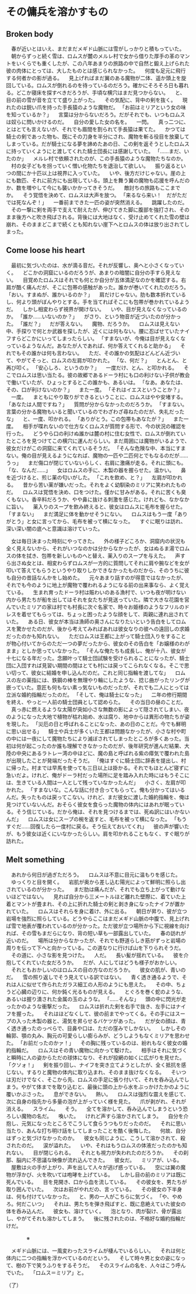 # その傭兵を溶かすもの


## Broken body

　春が近いとはいえ、まだまだメギド山脈には雪がしっかりと積もっていた。
　朝からずっと続く雪は、ロムスが麓のメルレ村で女から借りた厚手の革のマントをいくらでも重くしたが、この八年あまりの旅路の中で自然と鍛え上げられた彼の肉体にとっては、大したものとは感じられなかった。
　何度も足元に飛行する何者かの影が過る。
　見上げればまだ翼のある魔物が二体、遥か頭上を旋回している。ロムスが倒れるのを待っているのだろう。確かにそろそろ日も暮れる。どこか寝床を探すべきだろうが、手頃な横穴はまだ見つからない。
　と、目の前の雪が音を立てて盛り上がった。
　その気配に、背中の剣を抜く。
　現れたのは鋭い爪を持った手長猿のような魔物だ。
「お前はミリアという女の味を知っているか？」
　言葉は分からないだろう。だがそれでも、いつもロムスは奴らに問いかけるのだ。
　自分の愛した女の名を。
　一閃。
　真っ二つに、とはとても言えないが、それでも眉間を割られて手長猿は果てた。
　かつては騎士の剣であった物も、既にその刀身を半分にされ、魔物を斬る役目を放棄してしまっている。だが騎士になる夢を諦めたあの日、この剣を返そうとしたロムスに持っていくようにと渡してくれた騎士団長には感謝していた。
「……まだ、いたのか」
　メルレ村で依頼されたのが、この手長猿のような魔物たちなのか。
　村の女子どもを拐っていく憎い化物たちを退治して欲しい。
　振り返るといつの間にか十匹以上は視界に入っていた。
　いや、後方だけじゃない。崖の上にも数匹、それに前方にも出現している。頭上を舞う翼の魔物も応援を呼んだのか、数を増やして今にも襲いかかってきそうだ。
　敵討ちの旅路もここまでか。
　そう覚悟を決めて、ロムスは大声を放つ。
「来るなら来い！　だがただでは死なんぞ！」
　一番前まできた一匹の姿が突然消える。
　跳躍したのだ。
　その一撃に剣を両手で支えて耐えたが、伸びてきた脚に腹部を強打され、そのまま後方へと吹き飛ばされる。背後には大地はなく、受け止めてくれた雪の壁は崩れ、そのままどこまで続くとも知れない崖下へとロムスの体は放り出されてしまった。


## Come loose his heart


　最初に気づいたのは、水が滴る音だ。それが反響し、奥へと小さくなっていく。
　どこかの洞窟にいるのだろうが、あまりの暗闇に自分の手すら見えない。
　目覚めたロムスはそれでも何とか自分が五体満足なのかを確認する。右肩が酷く痛んだが、そこに包帯の感触があった。誰かが巻いてくれたのだろう。
「おい。すまぬが、誰かいるのか？」
　肩だけじゃない。肋も数本折れているし、何より頭がぼんやりとする。手を当てればそこにも包帯が巻かれているようだ。
　しかし相変わらず視界が開けない。
　いや、目が見えなくなっているのか。
「誰か……いないのか？」
　がさり、という物音が近づいたのが分かった。
「誰だ？」
　だが答えない。
　魔物、だろうか。
　ロムスは見えない中、手探りで何とか武器を探したが、近くには何もない。腰に忍ばせていたナイフすらどこかにいってしまったらしい。
「すまないが、今俺は目が見えなくなっているようなんだ。あなたが人であれば、何か答えてくれると助かる」
　それでもその誰かは何も言わない。
　ただ、その誰かの気配はどんどん近づいて、やがてそっと、ロムスの左肩が叩かれた。
「な、何だ？」
　とんとん、と再び叩く。
「安心しろ、というのか？」
　一度だけ、とん、と叩かれる。
　そこでロムスは思い当たる。彼の故郷であるドーラ村にも口の利けない子供が教会で働いていたが、ひょっとするとこの誰かも、あるいは。
「なあ。あなたは、その、口が利けないのか？」
　また一度。
「それはイエスということか？」
　一度。
　まともにやり取りができるということに、ロムスはやや安堵する。
「あなたは人間ですね？」
　質問が分からなかったのだろうか。
「すまない。言葉の分かる魔物もいると聞いているのでわざわざ尋ねたのだが、失礼だったな」
　と、一度、叩かれる。
「ありがとう。この包帯もあなたが？」
　また一度。
　相手が喋れないので仕方なくロムスが質問する形で、今の状況の確認を行った。
　どうやら口の利けぬ誰かは麓の村に住む女性で、ロムスが倒れていたところを見つけてこの横穴に運んだらしい。まだ周囲には魔物がいるようで、彼女だけがこの洞窟に来てくれているそうだ。
「そんな危険な中、本当にすまない。俺の目が見えるようになれば、魔物の一匹や二匹何とでもなるのだが……うっ」
　まだ傷口が閉じていないらしく、右肩に激痛が走る。それに頭にも。
「な、なんだ……」
　女はロムスの手に、木製の器を握らせた。温かい。
　鼻を近づけると、煎じ薬の匂いがした。
「これを飲め、と？」
　左肩が叩かれる。
　昔から苦い薬が嫌いだった。それをよく幼馴染のミリアに笑われたものだ。
　ロムスは覚悟を決め、口をつけた。僅かに甘みがある。それに苦くも臭くもない。香辛料だろうか、やや鼻に抜ける刺激を感じた。けれども、なかなかに旨い。
　薬入りのスープを飲み終えると、彼女はロムスに毛布を握らせた。
「すまない」
　まだ満足に体を動かせそうにない。
　ロムスはもう一度「ありがとう」と女に言ってから、毛布を被って横になった。
　すぐに眠りは訪れ、深い深い闇の底へと意識は溶けていった。


　女は毎日決まった時刻にやってきた。
　外の様子どころか、洞窟内の状況も全く見えないから、それがいつなのかは分からなかったが、女はぬるま湯でロムスの体を拭き、包帯を新しいものへと替え、薬入りのスープを与えた。
　声すら出さぬ女とは、相変わらずロムスが一方的に質問してそれに肩や腕などを女が叩いて答えてもらうというやり取りしかできなかったものだから、そのうちに彼も自分の昔話なんかをし始めた。
　元々あまり話すのが得意ではなかったが、それでも今のように地上が魔物で覆われるようになる前の出来事なら、よく覚えている。
　生まれ育ったドーラ村は賑わいのある漁村で、いつも夜が明けない内から男たちが船を出してはそれを女たちが見送っていた。隣で大きな花園を営んでいたミリアの家は村でも村長に次ぐ名家で、時々お姫様のようなフリルのドレスを着せてもらっては、ちょっと困ったような顔をして、両親に連れ出されていた。
　ある日、彼女が本当は漁師の奥さんになりたいという告白をしてロムスを驚かせたのだが、後から考えてみればあれは彼女なりの彼への遠回しの求婚だったのかも知れない。
　ただロムスは王都に上がって騎士団入りをすることが物心付いてからのただ一つの夢だったから、彼女のその告白を「お嬢様のわがまま」としか思っていなかった。
「そんな俺たちも成長し、俺が十八、彼女が十七になる年だった。念願叶って騎士団試験を受けられることになったが、騎士団に入団すれば見習い期間の間はとても村には戻ってこられなくなる。そこで思い切って、彼女に結婚を申し込んだのだ。これと同じ指輪を渡してな」
　ロムスの左の薬指には、鉄鋼の棒を無理やり輪にしたような、捻じ曲がったリングが嵌っていた。意匠も何もない素っ気ないものだったが、それでも二人にとっては立派な婚約指輪だったのだ。
「そして、俺は騎士になった」
　二年の修行期間を終え、やっと一人前の騎士団員として認めらた。
　その当日の昼のことだ。
　真っ赤に燃えるような太陽が突如小さな無数の影によって隠されてしまい、夜のようになった大地で植物が枯れ始め、水は腐り、地中からは異形の物たちが姿を現した。
「災厄の日と呼ばれることになった、あの日のことだ。今でも鮮明に思い出せる」
　騎士や兵士が多くいた王都は問題なかったが、小さな村や町の中には一夜にして魔物たちにより滅ぼされてしまったところが多くあった。当初は何が起こったのか誰も理解できなかったのだが、後年研究が進んだ結果、大陸の中央にあるラトレー湾の中ほどに、魔の島と呼ばれる紫の瘴気で覆われた島が出現したことが発端だったそうだ。
「俺はすぐに騎士団に辞表を提出し、村に帰った。村までは早馬を使っても三日以上は掛かる。それでもほとんど寝ずに急いだよ。けれど、俺がドーラ村だった場所に足を踏み入れた時にはもうそこには、生きている人間は一人として残っていなかったんだ」
　小さく、左肩が叩かれた。
「すまないな。こんな話に付き合ってもらって。俺も分かってはいるんだ。失ったものは戻ってこない。けれど、まだ彼女に渡した婚約指輪を、俺は見つけていないんだ。おそらく彼女を食らった魔物の体内にはあれが眠っている。そう信じている。だから俺は、それを見つけるまでは、死ぬ訳にはいかないんだ」
　ロムスは女にスープの椀を返すと、毛布を被って横になった。
「もうすぐだ……回復したら一度村に戻る。そう伝えておいてくれ」
　彼の声が響いたが、もう彼女は近くにいなかったらしい。肩を叩かれることもなく、すぐ眠りが訪れた。


## Melt something


　あれから何日が過ぎただろう。
　ロムスは不意に目元に温もりを感じた。
　ゆっくりと目を開く。
　岩肌が奥から差し込む陽光によって鮮明に照らし出されているのが分かった。
　まだ肋は痛んだが、それでも立ち上がって動けないほどではない。
　見れば自分から三メートルほど離れた壁際に、着ていた上着とマントが畳まれ、その上に折れた騎士の剣と剥き身になったナイフが置かれていた。
　ロムスはそれらを身に着け、外に出る。
　朝日が昇り、彼が立つ岩場を強烈に照らしている。どうやらここはまだメギド山脈の中腹で、見上げれば雪で地表が覆われているのが分かった。ただ彼が立つ場所から下に視線を向ければ、その雪もまだらになり、背の短い草も一部露出していた。
　春の訪れが近いのだ。
　場所は分からなかったが、それでも野道らしき筋がずっと岩場の周りを伝って下へと向かっている。この道なりに行けば山を下りられそうだ。
　その道に、小さな影を見つけた。
　人だ。
　長い髪が揺れている。
　彼を介抱してくれていた女だろうか。
　だが、人にしてはどうも様子がおかしい。
　それともおかしいのはロムスの目の方なのだろうか。
　彼女の肌が、青いのだ。
　雪の照り返しでそう見えている訳ではない。
　青く透き通るようで、それは人に似せて作られたガラス細工の人形のようにも思えた。
　その中、ちょうど心臓の辺りに、何か鈍く光るものが見える。
　とぐろを巻く蛇のような、あるいは握り潰された金属の玉のような。
「……そんな」
　頭の中に閃光が走ったかのような衝撃だった。
　ロムスは折れた剣を右手で抜き、左手にはナイフを握った。
　それはほどなくして、彼の前までやってくる。その手にはスープの入った木製の器と、湯気を昇らせるバケツがあった。
　だが女の顔は、青く透き通ったのっぺらで、目鼻や口は、ただの窪みでしかない。
　しかしその輪郭、顎の丸み、胸元の可愛らしい膨らみが、どうしようもなくミリアを思わせた。
「お前だったのかァ！」
　その胸に残っているのは、紛れもなく彼女の婚約指輪だ。
　ロムスはその青い魔物に向かって駆けた。
　相手はそれに気づくと瞬時に人の姿からただの球体になり、それが投網の如くに広がりを見せた。
「クソォ！」
　剣を振り回し、ナイフを突き立てようとしたが、全く抵抗を感じない。するりと魔物の体内に取り込まれ、そのまま抜けなくなる。
　そいつは刃だけでなく、そこから先、ロムスの手足に張り付いて、それを呑み込んでしまう。やがて体までを取り込むと、最後に頭の上から水をぶっかけたかのように覆いかぶさった。
　息ができない。
　熱い。
　ロムスは強烈な震えを感じて、次に自身の指先から多量の泡が上がっていく様を見た。
　爪が剥がれ、それが消える。
　スライム。
　そう。
　全てを溶かして、呑み込んでしまうという恐ろしい魔物の名だ。
　喚いた。
　けれど声すら溶かされてしまう。
　自分を介抱し、元気になったところでこうして食らうつもりだったのだ。
　それに思い当たり、あんな打ち明け話をしてしまったことを酷く後悔した。
　何故、自分はずっと気づけなかったのか。
　彼女も同じように、こうして溶かされて、殺されたのだ。
　涙が溢れた。
　いや、それはもうロムスの体液だったのかも知れない。
　目が閉じられる。
　それとも視力が失われたのだろうか。
　その刹那、脳内に不思議な映像が流れ込んできた。
　彼女だ。
　ミリアが、いる。
　屋敷は火の手が上がり、声を出して人々が逃げ惑っている。
　空には翼の魔物が浮かび、火を吹いては咆哮を上げている。
　しかし目の前のミリアは既に死んでいる。
　目を見開き、口から血を流している。
　その彼女を、男たちが取り囲んでいた。
　次はお前がやれだの、言っている。
　その彼女の下半身は、何も付けていなかった。
　と、男の一人がこちらに気づく。
「や、やめろ。何だこいつ」
　それは、男たちを弾き飛ばすと、既に息絶えていた彼女の体を呑み込んだ。
　彼女も、溶けていく。
　泡となり、肉が裂け、骨が露出し、やがてそれも溶かしてしまう。
　後に残されたのは、不格好な婚約指輪だけだ。


　　　　※


　メギド山脈には、一風変わったスライムが棲んでいるらしい。
　それは何と体内に二つの指輪を浮かべているのだという。
　そして時々男と女の姿になって、樹の下で笑うふりをするそうだ。
　そのスライムの名を、人々はこう呼んでいた。
　「ロムス＝ミリア」と。


（了）

